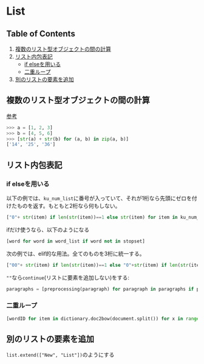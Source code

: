 # List

## Table of Contents
1. [複数のリスト型オブジェクトの間の計算](#複数のリスト型オブジェクトの間の計算)
2. [リスト内包表記](#リスト内包表記)
   * [if elseを用いる](#if-elseを用いる)
   * [二重ループ](#二重ループ)
3. [別のリストの要素を追加](#別のリストの要素を追加)

## 複数のリスト型オブジェクトの間の計算
[参考](http://qiita.com/HirofumiYashima/items/7f82620f42dae5b7c9ca) <br>
```python
>>> a = [1, 2, 3]
>>> b = [4, 5, 6]
>>> [str(a) + str(b) for (a, b) in zip(a, b)]
['14', '25', '36']
```

## リスト内包表記
### if elseを用いる
以下の例では、`ku_num_list`に番号が入っていて、それが1桁なら先頭にゼロを付けたものを返す。もともと2桁なら何もしない。
```python
["0"+ str(item) if len(str(item))==1 else str(item) for item in ku_num_list]
```
ifだけ使うなら、以下のようになる
```python
[word for word in word_list if word not in stopset]
```

次の例では、elif的な用法。全てのものを3桁に統一する。
```python
["00"+ str(item) if len(str(item))==1 else "0"+str(item) if len(str(item))==2 else str(item) for item in ku_num_list]
```

`""`なら`continue`(リストに要素を追加しない)をする:
```python
paragraphs = [preprocessing(paragraph) for paragraph in paragraphs if paragraph is not ""]
```


### 二重ループ
```python
[wordID for item in dictionary.doc2bow(document.split()) for x in range(count)]
```

## 別のリストの要素を追加
`list.extend(["New", "List"])`のようにする

